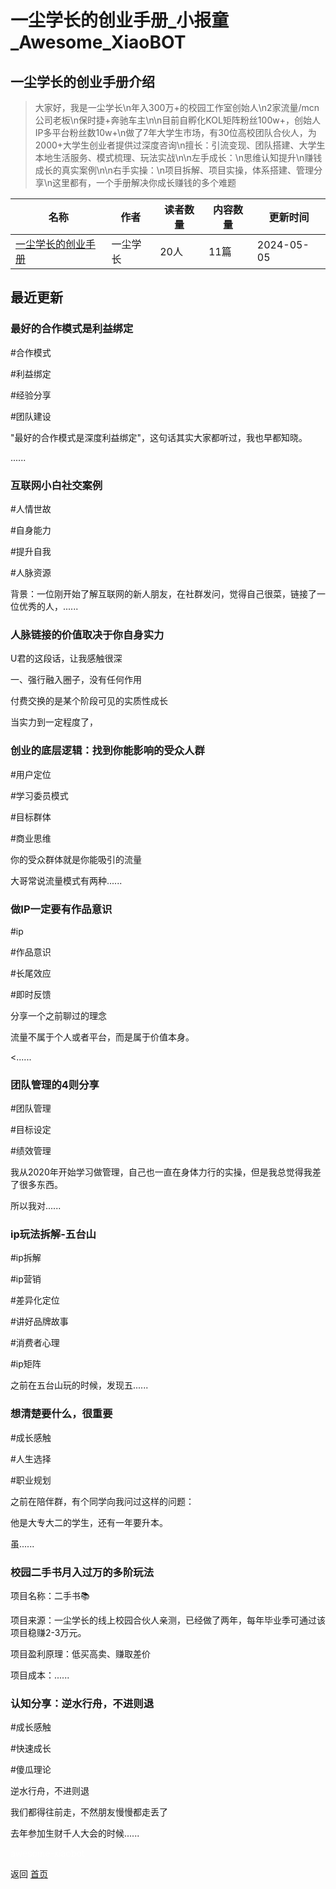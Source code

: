 # 一尘学长的创业手册_小报童_Awesome_XiaoBOT

## 一尘学长的创业手册介绍
> 大家好，我是一尘学长\n年入300万+的校园工作室创始人\n2家流量/mcn公司老板\n保时捷+奔驰车主\n\n目前自孵化KOL矩阵粉丝100w+，创始人IP多平台粉丝数10w+\n做了7年大学生市场，有30位高校团队合伙人，为2000+大学生创业者提供过深度咨询\n擅长：引流变现、团队搭建、大学生本地生活服务、模式梳理、玩法实战\n\n左手成长：\n思维认知提升\n赚钱成长的真实案例\n\n右手实操：\n项目拆解、项目实操，体系搭建、管理分享\n这里都有，一个手册解决你成长赚钱的多个难题  
  


|名称|作者|读者数量|内容数量|更新时间|
|---|---|---|---|---|
|[一尘学长的创业手册](https://xiaobot.net/p/dxscy888888?refer=0b133df9-27dc-423b-8101-639049001c13)|一尘学长|20人|11篇|2024-05-05|

## 最近更新
### 最好的合作模式是利益绑定

#合作模式

#利益绑定

#经验分享

#团队建设

"最好的合作模式是深度利益绑定"，这句话其实大家都听过，我也早都知晓。

......

### 互联网小白社交案例

#人情世故

#自身能力

#提升自我

#人脉资源

背景：一位刚开始了解互联网的新人朋友，在社群发问，觉得自己很菜，链接了一位优秀的人，......

### 人脉链接的价值取决于你自身实力

U君的这段话，让我感触很深

一、强行融入圈子，没有任何作用

付费交换的是某个阶段可见的实质性成长

当实力到一定程度了，

### 创业的底层逻辑：找到你能影响的受众人群

#用户定位

#学习委员模式

#目标群体

#商业思维

你的受众群体就是你能吸引的流量

大哥常说流量模式有两种......

### 做IP一定要有作品意识

#ip

#作品意识

#长尾效应

#即时反馈

分享一个之前聊过的理念

流量不属于个人或者平台，而是属于价值本身。

<......

### 团队管理的4则分享

#团队管理

#目标设定

#绩效管理

我从2020年开始学习做管理，自己也一直在身体力行的实操，但是我总觉得我差了很多东西。

所以我对......

### ip玩法拆解-五台山

#ip拆解

#ip营销

#差异化定位

#讲好品牌故事

#消费者心理

#ip矩阵

之前在五台山玩的时候，发现五......

### 想清楚要什么，很重要

#成长感触

#人生选择

#职业规划

之前在陪伴群，有个同学向我问过这样的问题：

他是大专大二的学生，还有一年要升本。

虽......

### 校园二手书月入过万的多阶玩法

项目名称：二手书📚

项目来源：一尘学长的线上校园合伙人亲测，已经做了两年，每年毕业季可通过该项目稳赚2-3万元。

项目盈利原理：低买高卖、赚取差价

项目成本：......

### 认知分享：逆水行舟，不进则退

#成长感触

#快速成长

#傻瓜理论

逆水行舟，不进则退

我们都得往前走，不然朋友慢慢都走丢了

去年参加生财千人大会的时候......


<a href="https://github.com/Reno9527/awesome-xiaobot" style="color: white; text-decoration: none;">awesome-xiaobot</a>

返回 [首页](../README.md)
